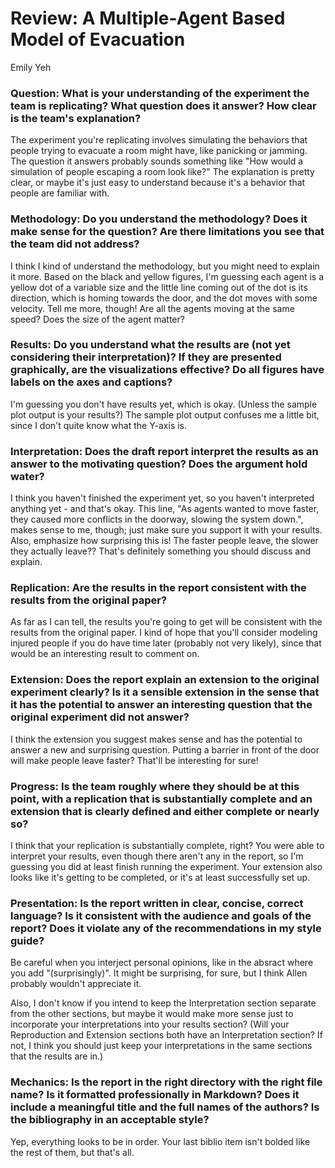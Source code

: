 # Review: A Multiple-Agent Based Model of Evacuation
Emily Yeh

### Question:  What is your understanding of the experiment the team is replicating?  What question does it answer?  How clear is the team's explanation?

The experiment you're replicating involves simulating the behaviors that people trying to evacuate a room might have, like panicking or jamming. The question it answers probably sounds something like "How would a simulation of people escaping a room look like?" The explanation is pretty clear, or maybe it's just easy to understand because it's a behavior that people are familiar with.

### Methodology: Do you understand the methodology?  Does it make sense for the question?  Are there limitations you see that the team did not address?

I think I kind of understand the methodology, but you might need to explain it more. Based on the black and yellow figures, I'm guessing each agent is a yellow dot of a variable size and the little line coming out of the dot is its direction, which is homing towards the door, and the dot moves with some velocity. Tell me more, though! Are all the agents moving at the same speed? Does the size of the agent matter?

### Results: Do you understand what the results are (not yet considering their interpretation)?  If they are presented graphically, are the visualizations effective?  Do all figures have labels on the axes and captions?

I'm guessing you don't have results yet, which is okay. (Unless the sample plot output is your results?) The sample plot output confuses me a little bit, since I don't quite know what the Y-axis is.

### Interpretation: Does the draft report interpret the results as an answer to the motivating question?  Does the argument hold water?

I think you haven't finished the experiment yet, so you haven't interpreted anything yet - and that's okay. This line, "As agents wanted to move faster, they caused more conflicts in the doorway, slowing the system down.", makes sense to me, though; just make sure you support it with your results. Also, emphasize how surprising this is! The faster people leave, the slower they actually leave?? That's definitely something you should discuss and explain.

### Replication: Are the results in the report consistent with the results from the original paper?

As far as I can tell, the results you're going to get will be consistent with the results from the original paper. I kind of hope that you'll consider modeling injured people if you do have time later (probably not very likely), since that would be an interesting result to comment on.

### Extension: Does the report explain an extension to the original experiment clearly?  Is it a sensible extension in the sense that it has the potential to answer an interesting question that the original experiment did not answer?

I think the extension you suggest makes sense and has the potential to answer a new and surprising question. Putting a barrier in front of the door will make people leave faster? That'll be interesting for sure!

### Progress: Is the team roughly where they should be at this point, with a replication that is substantially complete and an extension that is clearly defined and either complete or nearly so?

I think that your replication is substantially complete, right? You were able to interpret your results, even though there aren't any in the report, so I'm guessing you did at least finish running the experiment. Your extension also looks like it's getting to be completed, or it's at least successfully set up.

### Presentation: Is the report written in clear, concise, correct language?  Is it consistent with the audience and goals of the report?  Does it violate any of the recommendations in my style guide?

Be careful when you interject personal opinions, like in the absract where you add "(surprisingly)". It might be surprising, for sure, but I think Allen probably wouldn't appreciate it.

Also, I don't know if you intend to keep the Interpretation section separate from the other sections, but maybe it would make more sense just to incorporate your interpretations into your results section? (Will your Reproduction and Extension sections both have an Interpretation section? If not, I think you should just keep your interpretations in the same sections that the results are in.)

### Mechanics: Is the report in the right directory with the right file name?  Is it formatted professionally in Markdown?  Does it include a meaningful title and the full names of the authors?  Is the bibliography in an acceptable style? 

Yep, everything looks to be in order. Your last biblio item isn't bolded like the rest of them, but that's all.
